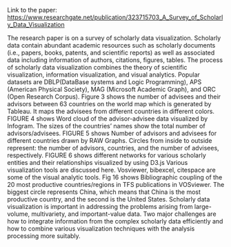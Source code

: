 Link to the paper: https://www.researchgate.net/publication/323715703_A_Survey_of_Scholarly_Data_Visualization

The research paper is on a survey of scholarly data visualization. 
Scholarly data contain abundant academic resources such as scholarly documents (i.e., papers, books, patents, and scientific reports) as well as associated data including information of authors, citations, figures, tables. 
The process of scholarly data visualization combines the theory of scientific visualization, information visualization, and visual analytics.
Popular datasets are DBLP(DataBase systems and Logic Programming), APS (American Physical Society), MAG (Microsoft Academic Graph), and ORC (Open Research Corpus).
Figure 3 shows the number of advisees and their advisors between 63 countries on the world map which is generated by Tableau. It maps the advisees from different countries in different colors. 
FIGURE 4 shows Word cloud of the advisor-advisee data visualized by Infogram. The sizes of the countries’ names show the total number of advisors/advisees.
FIGURE 5 shows Number of advisors and advisees for different countries drawn by RAW Graphs. Circles from inside to outside represent: the number of advisors, countries, and the number of advisees, respectively.
FIGURE 6 shows different networks for various scholarly entities and their relationships visualized by using D3.js
Various visualization tools are discussed here. Vosviewer,  bibexcel, citespace are some of the visual analytic tools. 
Fig 16 shows Bibliographic coupling of the 20 most productive countries/regions in TFS publications in VOSviewer. 
The biggest circle represents China, which means that China is the most productive country, and the second is the United States. 
Scholarly data visualization is important in addressing the problems arising from large-volume, multivariety, and important-value data. 
Two major challenges are how to integrate information from the complex scholarly data efficiently and how to combine various visualization techniques with the analysis processing more suitably.
